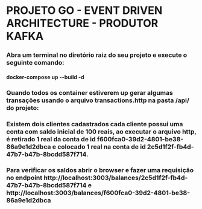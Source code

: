 # PROJETO GO - EVENT DRIVEN ARCHITECTURE - PRODUTOR KAFKA

### Abra um terminal no diretório raiz do seu projeto e execute o seguinte comando: 

#### docker-compose up --build -d

### Quando todos os container estiverem up gerar algumas transações usando o arquivo transactions.http na pasta /api/ do projeto:


### Existem dois clientes cadastrados cada cliente possui uma conta com saldo inicial de 100 reais, ao executar o arquivo http, é retirado 1 real da conta de id f600fca0-39d2-4801-be38-86a9e1d2dbca e colocado 1 real na conta de id 2c5d1f2f-fb4d-47b7-b47b-8bcdd587f714. 

### Para verificar os saldos abrir o browser e fazer uma requisição no endpoint http://localhost:3003/balances/2c5d1f2f-fb4d-47b7-b47b-8bcdd587f714 e http://localhost:3003/balances/f600fca0-39d2-4801-be38-86a9e1d2dbca
